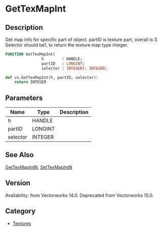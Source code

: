 # GetTexMapInt

## Description
Get map info for specific part of object. partID is texture part, overall is 3. Selector should be1, to return the texture map type integer.

```pascal
FUNCTION GetTexMapInt(
				h        : HANDLE;
				partID   : LONGINT;
				selector : INTEGER): INTEGER;
```

```python
def vs.GetTexMapInt(h, partID, selector):
    return INTEGER
```

## Parameters
|Name|Type|Description|
|---|---|---|
|h|HANDLE|   |
|partID|LONGINT|   |
|selector|INTEGER|   |

## See Also
[GetTexMapIntN](GetTexMapIntN.md), [SetTexMapIntN](SetTexMapIntN.md)

## Version
Availability: from Vectorworks 14.0. Deprecated from Vectorworks 15.0.

## Category
* [Textures](../Categories/Textures.md)
